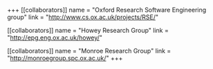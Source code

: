 +++
[[collaborators]]
    name = "Oxford Research Software Engineering group"
    link = "http://www.cs.ox.ac.uk/projects/RSE/"

[[collaborators]]
    name = "Howey Research Group"
    link = "http://epg.eng.ox.ac.uk/howey/"
    
[[collaborators]]
    name = "Monroe Research Group"
    link = "http://monroegroup.spc.ox.ac.uk/"
+++
